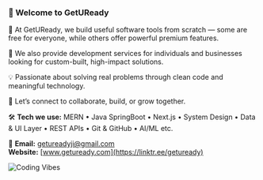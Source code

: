 ### 👋 Welcome to GetUReady

🌿 At GetUReady, we build useful software tools from scratch — some are free for everyone, while others offer powerful premium features.

💼 We also provide development services for individuals and businesses looking for custom-built, high-impact solutions.

💡 Passionate about solving real problems through clean code and meaningful technology.

🤝 Let’s connect to collaborate, build, or grow together.

🛠️ **Tech we use:** MERN • Java SpringBoot • Next.js • System Design • Data & UI Layer • REST APIs • Git & GitHub • AI/ML etc.

📨 **Email:** getureadyji@gmail.com  
**Website:** [www.getuready.com](https://linktr.ee/getuready)

![Coding Vibes](https://user-images.githubusercontent.com/74038190/225813708-98b745f2-7d22-48cf-9150-083f1b00d6c9.gif)
